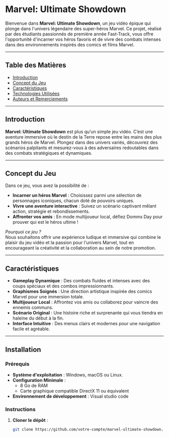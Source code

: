 # Marvel: Ultimate Showdown

Bienvenue dans **Marvel: Ultimate Showdown**, un jeu vidéo épique qui plonge dans l'univers légendaire des super-héros Marvel. Ce projet, réalisé par des étudiants passionnés de première année Fast-Track, vous offre l'opportunité d'incarner vos héros favoris et de vivre des combats intenses dans des environnements inspirés des comics et films Marvel.

---

## Table des Matières

- [Introduction](#introduction)
- [Concept du Jeu](#concept-du-jeu)
- [Caractéristiques](#caractéristiques)
- [Technologies Utilisées](#technologies-utilisées)
- [Auteurs et Remerciements](#auteurs-et-remerciements)

---

## Introduction

**Marvel: Ultimate Showdown** est plus qu’un simple jeu vidéo. C’est une aventure immersive où le destin de la Terre repose entre les mains des plus grands héros de Marvel. Plongez dans des univers variés, découvrez des scénarios palpitants et mesurez-vous à des adversaires redoutables dans des combats stratégiques et dynamiques.

---

## Concept du Jeu

Dans ce jeu, vous avez la possibilité de :

- **Incarner un héros Marvel** : Choisissez parmi une sélection de personnages iconiques, chacun doté de pouvoirs uniques.
- **Vivre une aventure interactive** : Suivez un scénario captivant mêlant action, stratégie et rebondissements.
- **Affronter vos amis** : En mode multijoueur local, défiez Domms Day pour prouver qui est le héros ultime !

_Pourquoi ce jeu ?_  
Nous souhaitons offrir une expérience ludique et immersive qui combine le plaisir du jeu vidéo et la passion pour l'univers Marvel, tout en encourageant la créativité et la collaboration au sein de notre promotion.

---

## Caractéristiques

- **Gameplay Dynamique** : Des combats fluides et intenses avec des coups spéciaux et des combos impressionnants.
- **Graphismes Soignés** : Une direction artistique inspirée des comics Marvel pour une immersion totale.
- **Multijoueur Local** : Affrontez vos amis ou collaborez pour vaincre des ennemis communs.
- **Scénario Original** : Une histoire riche et surprenante qui vous tiendra en haleine du début à la fin.
- **Interface Intuitive** : Des menus clairs et modernes pour une navigation facile et agréable.

---

## Installation

### Prérequis

- **Système d'exploitation** : Windows, macOS ou Linux.
- **Configuration Minimale** :
  - 8 Go de RAM
  - Carte graphique compatible DirectX 11 ou équivalent
- **Environnement de développement** : Visual studio code

### Instructions

1. **Cloner le dépôt** :
   ```bash
   git clone https://github.com/votre-compte/marvel-ultimate-showdown.git
   ```
